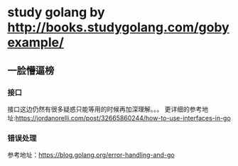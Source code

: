 # study golang by http://books.studygolang.com/gobyexample/
## 一脸懵逼榜
### 接口
接口这边仍然有很多疑惑只能等用的时候再加深理解。。。
更详细的参考地址:https://jordanorelli.com/post/32665860244/how-to-use-interfaces-in-go
### 错误处理
参考地址：https://blog.golang.org/error-handling-and-go